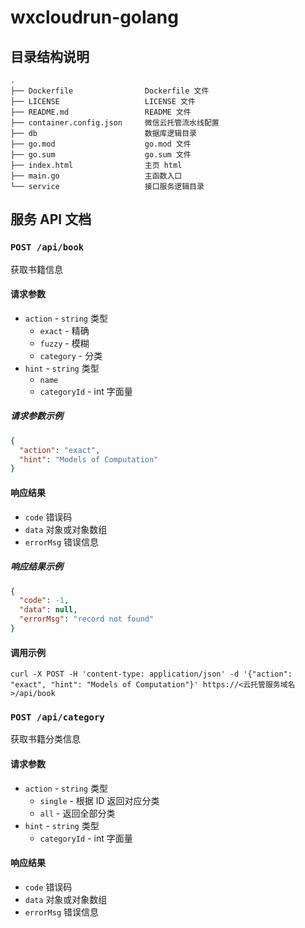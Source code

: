 # wxcloudrun-golang

## 目录结构说明
~~~
.
├── Dockerfile                Dockerfile 文件
├── LICENSE                   LICENSE 文件
├── README.md                 README 文件
├── container.config.json     微信云托管流水线配置
├── db                        数据库逻辑目录
├── go.mod                    go.mod 文件
├── go.sum                    go.sum 文件
├── index.html                主页 html 
├── main.go                   主函数入口
└── service                   接口服务逻辑目录
~~~

## 服务 API 文档

### `POST /api/book`

获取书籍信息

#### 请求参数

- `action` - `string` 类型
  - `exact` - 精确
  - `fuzzy` - 模糊
  - `category` - 分类
- `hint` - `string` 类型
  - `name`
  - `categoryId` - int 字面量

##### 请求参数示例

```json
{
  "action": "exact",
  "hint": "Models of Computation"
}
```

#### 响应结果

- `code` 错误码
- `data` 对象或对象数组
- `errorMsg` 错误信息

##### 响应结果示例

```json
{
  "code": -1,
  "data": null,
  "errorMsg": "record not found"
}
```

#### 调用示例

```
curl -X POST -H 'content-type: application/json' -d '{"action": "exact", "hint": "Models of Computation"}' https://<云托管服务域名>/api/book
```

### `POST /api/category`

获取书籍分类信息

#### 请求参数

- `action` - `string` 类型
  - `single` - 根据 ID 返回对应分类
  - `all` - 返回全部分类
- `hint` - `string` 类型
  - `categoryId` - int 字面量

#### 响应结果

- `code` 错误码
- `data` 对象或对象数组
- `errorMsg` 错误信息